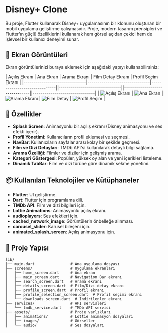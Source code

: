 # Disney+ Clone

Bu proje, Flutter kullanarak Disney+ uygulamasının bir klonunu oluşturan bir mobil uygulama geliştirme çalışmasıdır. Proje, modern tasarım prensipleri ve Flutter'ın güçlü özelliklerini kullanarak hem görsel açıdan çekici hem de işlevsel bir kullanıcı deneyimi sunar.

## 📱 Ekran Görüntüleri
Ekran görüntülerinizi buraya eklemek için aşağıdaki yapıyı kullanabilirsiniz:

| Açılış Ekranı                     | Ana Ekran                     | Arama Ekranı                  | Film Detay Ekranı          | Profil Seçim Ekranı                   |
|-------------------------------|-------------------------------|------------------------------||-------------------------------||-------------------------------||-------------------------------|
| ![Açılış Ekranı](assets/screenshots/home_screen.png) | ![Ana Ekran](assets/screenshots/home_screen.png) | ![Arama Ekranı](assets/screenshots/search_screen.png) | ![Film Detay](assets/screenshots/detail_secreen.png) | ![Profil Seçim](assets/screenshots/profile_selection.png) |

## 🚀 Özellikler

- **Splash Screen**: Animasyonlu bir açılış ekranı (Disney animasyonu ve ses efekti içerir).
- **Profil Yönetimi**: Kullanıcıların profil eklemesi ve seçmesi.
- **NavBar**: Kullanıcıların sayfalar arası kolay bir şekilde geçmesi.
- **Film ve Dizi Detayları**: TMDb API'si kullanılarak detaylı bilgi sağlama.
- **Arama Özelliği**: Filmler ve diziler için gelişmiş arama.
- **Kategori Göstergesi**: Popüler, yüksek oy alan ve yeni içerikleri listeleme.
- **Dinamik TabBar**: Film ve dizi türüne göre dinamik sekme yönetimi.

## 📦 Kullanılan Teknolojiler ve Kütüphaneler

- **Flutter**: UI geliştirme.
- **Dart**: Flutter için programlama dili.
- **TMDb API**: Film ve dizi bilgileri için.
- **Lottie Animations**: Animasyonlu açılış ekranı.
- **audioplayers**: Ses efektleri için.
- **cached_network_image**: Görüntülerin önbelleğe alınması.
- **carousel_slider**: Karusel bileşeni için.
- **animated_splash_screen**: Açılış animasyonu için.

## 📂 Proje Yapısı

```plaintext
lib/
├── main.dart                # Ana uygulama dosyası
├── screens/                 # Uygulama ekranları
│   ├── home_screen.dart     # Ana ekran
│   ├── main_screen.dart     # Navigation Bar ekranı
│   ├── search_screen.dart   # Arama ekranı
│   ├── details_screen.dart  # Film/Dizi detay ekranı
│   ├── profile_screen.dart  # Profil ekranı
│   ├── profile_selection_screen.dart  # Profil seçimi ekranı
│   └── downloads_screen.dart  # İndirilenler ekranı
├── services/                # API servisleri
│   └── tmdb_service.dart    # TMDb API servisi
├── assets/                  # Proje varlıkları
│   ├── animations/          # Lottie animasyon dosyaları
│   ├── images/              # Görseller
│   └── audio/               # Ses dosyaları
